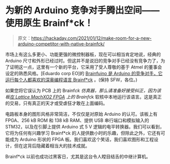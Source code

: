 # 为新的 Arduino 竞争对手腾出空间——使用原生 Brainf*ck！

> 原文：<https://hackaday.com/2021/01/12/make-room-for-a-new-arduino-competitor-with-native-brainfck/>

市场上有这么多更小、功能更强的微控制器板，现在可以相当肯定地说，经典的 Arduino 尺寸和外形已经过时。但这并不是说旧的竞争对手已经没有竞争力了，为了证明这一点，这里有一个新的平台，它采用了受人尊敬的基于 Atmel 的董事会设定的熟悉风格。[Eduardo corp EO]的 [Brainfuino 是 Arduino 的竞争对手，它运行每个人都喜欢的深奥编程语言 Brainf*ck](https://hackaday.io/project/176757-brainfuino) 。(保持 SFW，各位。)

如果您将它误认为 PCB 上的 Brainf*ck 仿真器，那么请准备好接受纠正，因为该板[在 Lattice MachXO2 FPGA](https://github.com/kuashio/bf) 上的 Brainf*ck 软核中本地运行该语言。这是真正的交易，只有真正的天才或受虐狂才敢在上面编码。

电路板本身的图形风格非常简洁，不仅仅是对原始 Arduino 的认可。该板上有 FPGA、256 kB ROM 和 138 kB RAM、提供 USB 串行端口和模拟输入的 STM32，以及在引脚上提供 Arduino 式 5 V 逻辑的电平转换器。我们可以看到，它将为任何有兴趣学习 Brainf*ck 的人提供数小时的乐趣，但除此之外，它还有可能成为 Arduino 形状的 FPGA 板。我们喜欢这个笑话，我们喜欢图形和工程设计，但在这背后隐藏着相当大的技术成就。

Brainf*ck 以前也成功过黑客日，尤其是这台令人瞠目结舌的中继计算机。